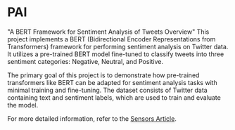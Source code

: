# PAI
"A BERT Framework for Sentiment Analysis of Tweets
Overview"
This project implements a BERT (Bidirectional Encoder Representations from Transformers) framework for performing sentiment analysis on Twitter data. 
It utilizes a pre-trained BERT model fine-tuned to classify tweets into three sentiment categories: Negative, Neutral, and Positive.

The primary goal of this project is to demonstrate how pre-trained transformers like BERT can be adapted for sentiment analysis tasks with minimal training and fine-tuning. The dataset consists of Twitter data containing text and sentiment labels, which are used to train and evaluate the model.

For more detailed information, refer to the [Sensors Article](https://www.mdpi.com/1424-8220/23/1/506).

